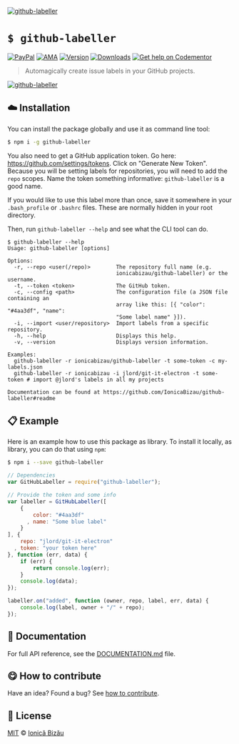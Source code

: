 
[![github-labeller](http://i.imgur.com/T59a7rb.png)](#)

# `$ github-labeller`

 [![PayPal](https://img.shields.io/badge/%24-paypal-f39c12.svg)][paypal-donations] [![AMA](https://img.shields.io/badge/ask%20me-anything-1abc9c.svg)](https://github.com/IonicaBizau/ama) [![Version](https://img.shields.io/npm/v/github-labeller.svg)](https://www.npmjs.com/package/github-labeller) [![Downloads](https://img.shields.io/npm/dt/github-labeller.svg)](https://www.npmjs.com/package/github-labeller) [![Get help on Codementor](https://cdn.codementor.io/badges/get_help_github.svg)](https://www.codementor.io/johnnyb?utm_source=github&utm_medium=button&utm_term=johnnyb&utm_campaign=github)

> Automagically create issue labels in your GitHub projects.

[![github-labeller](http://i.imgur.com/jpELj6R.png)](#)

## :cloud: Installation

You can install the package globally and use it as command line tool:


```sh
$ npm i -g github-labeller
```

You also need to get a GitHub application token. Go here: https://github.com/settings/tokens. Click on "Generate New Token". Because you will be setting labels for repositories, you will need to add the `repo` scopes. Name the token something informative: `github-labeller` is a good name.

If you would like to use this label more than once, save it somewhere in your `.bash_profile` or `.bashrc` files. These are normally hidden in your root directory.

Then, run `github-labeller --help` and see what the CLI tool can do.


```
$ github-labeller --help
Usage: github-labeller [options]

Options:
  -r, --repo <user(/repo)>        The repository full name (e.g.
                                  ionicabizau/github-labeller) or the username.
  -t, --token <token>             The GitHub token.
  -c, --config <path>             The configuration file (a JSON file containing an
                                  array like this: [{ "color": "#4aa3df", "name":
                                  "Some label name" }]).
  -i, --import <user/repository>  Import labels from a specific repository.
  -h, --help                      Displays this help.
  -v, --version                   Displays version information.

Examples:
  github-labeller -r ionicabizau/github-labeller -t some-token -c my-labels.json
  github-labeller -r ionicabizau -i jlord/git-it-electron -t some-token # import @jlord's labels in all my projects

Documentation can be found at https://github.com/IonicaBizau/github-labeller#readme
```

## :clipboard: Example


Here is an example how to use this package as library. To install it locally, as library, you can do that using `npm`:

```sh
$ npm i --save github-labeller
```



```js
// Dependencies
var GitHubLabeller = require("github-labeller");

// Provide the token and some info
var labeller = GitHubLabeller([
    {
        color: "#4aa3df"
      , name: "Some blue label"
    }
], {
    repo: "jlord/git-it-electron"
  , token: "your token here"
}, function (err, data) {
    if (err) {
        return console.log(err);
    }
    console.log(data);
});

labeller.on("added", function (owner, repo, label, err, data) {
    console.log(label, owner + "/" + repo);
});
```

## :memo: Documentation

For full API reference, see the [DOCUMENTATION.md][docs] file.

## :yum: How to contribute
Have an idea? Found a bug? See [how to contribute][contributing].


## :scroll: License

[MIT][license] © [Ionică Bizău][website]

[paypal-donations]: https://www.paypal.com/cgi-bin/webscr?cmd=_s-xclick&hosted_button_id=RVXDDLKKLQRJW
[donate-now]: http://i.imgur.com/6cMbHOC.png

[license]: http://showalicense.com/?fullname=Ionic%C4%83%20Biz%C4%83u%20%3Cbizauionica%40gmail.com%3E%20(http%3A%2F%2Fionicabizau.net)&year=2015#license-mit
[website]: http://ionicabizau.net
[contributing]: /CONTRIBUTING.md
[docs]: /DOCUMENTATION.md
